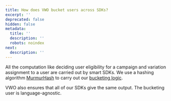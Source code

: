 ```yaml
---
title: How does VWO bucket users across SDKs?
excerpt: ''
deprecated: false
hidden: false
metadata:
  title: ''
  description: ''
  robots: noindex
next:
  description: ''
---
```

All the computation like deciding user eligibility for a campaign and variation assignment to a user are carried out by smart SDKs. We use a hashing algorithm [MurmurHash](https://en.wikipedia.org/wiki/MurmurHash) to carry out our [bucketing logic](https://developers.vwo.com/reference#section-how-bucketing-works).

VWO also ensures that all of our SDKs give the same output. The bucketing user is language-agnostic.